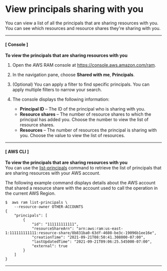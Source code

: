 # View principals sharing with you<a name="working-with-shared-view-principals"></a>

You can view a list of all the principals that are sharing resources with you\. You can see which resources and resource shares they're sharing with you\.

------
#### [ Console ]

**To view the principals that are sharing resources with you**

1. Open the AWS RAM console at [https://console\.aws\.amazon\.com/ram](https://console.aws.amazon.com/ram/)\.

1. In the navigation pane, choose **Shared with me**, **Principals**\.

1. \(Optional\) You can apply a filter to find specific principals\. You can apply multiple filters to narrow your search\.

1. The console displays the following information:
   + **Principal ID** – The ID of the principal who is sharing with you\.
   + **Resource shares** – The number of resource shares to which the principal has added you\. Choose the number to view the list of resource shares\.
   + **Resources** – The number of resources the principal is sharing with you\. Choose the value to view the list of resources\.

------
#### [ AWS CLI ]

**To view the principals that are sharing resources with you**  
You can use the [list\-principals](https://docs.aws.amazon.com/cli/latest/reference/ram/list-principals.html) command to retrieve the list of principals that are sharing resources with your AWS account\.

The following example command displays details about the AWS account that shared a resource share with the account used to call the operation in the current AWS Region\. 

```
$  aws ram list-principals \
    --resource-owner OTHER-ACCOUNTS
{
    "principals": [
        {
            "id": "111111111111",
            "resourceShareArn": "arn:aws:ram:us-east-1:111111111111:resource-share/8b831ba0-63df-4608-be3c-19096b1ee16e",
            "creationTime": "2021-09-21T08:50:41.308000-07:00",
            "lastUpdatedTime": "2021-09-21T09:06:25.545000-07:00",
            "external": true
        }
    ]
}
```

------